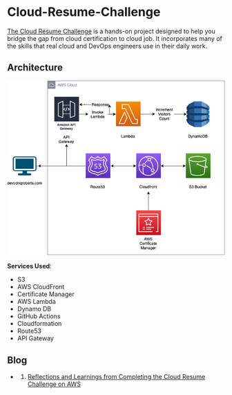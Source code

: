 # Cloud-Resume-Challenge

[The Cloud Resume Challenge](https://cloudresumechallenge.dev/) is a hands-on project designed to help you bridge the gap from cloud certification to cloud job. It incorporates many of the skills that real cloud and DevOps engineers use in their daily work.

## Architecture

![Architecture Diagram](/img/AWS-Architecture-Cloud-resume-challenge.png)

**Services Used**:

- S3
- AWS CloudFront
- Certificate Manager
- AWS Lambda
- Dynamo DB
- GitHub Actions
- Cloudformation
- Route53
- API Gateway

## Blog

- 1. [Reflections and Learnings from Completing the Cloud Resume Challenge on AWS](https://droberts.hashnode.dev/reflections-cloud-resume-challenge-on-aws)
